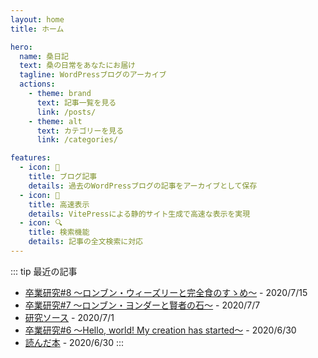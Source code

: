 ```yaml
---
layout: home
title: ホーム

hero:
  name: 桑日記
  text: 桑の日常をあなたにお届け
  tagline: WordPressブログのアーカイブ
  actions:
    - theme: brand
      text: 記事一覧を見る
      link: /posts/
    - theme: alt
      text: カテゴリーを見る
      link: /categories/

features:
  - icon: 📝
    title: ブログ記事
    details: 過去のWordPressブログの記事をアーカイブとして保存
  - icon: 🚀
    title: 高速表示
    details: VitePressによる静的サイト生成で高速な表示を実現
  - icon: 🔍
    title: 検索機能
    details: 記事の全文検索に対応
---
```


::: tip 最近の記事
- [卒業研究#8 〜ロンブン・ウィーズリーと完全食のすゝめ〜](/posts/sotsuken-8/) - 2020/7/15
- [卒業研究#7 〜ロンブン・ヨンダーと賢者の石〜](/posts/sotsuken-7/) - 2020/7/7
- [研究ソース](/posts/sotsuken-source/) - 2020/7/1
- [卒業研究#6 〜Hello, world! My creation has started〜](/posts/sotsuken-6/) - 2020/6/30
- [読んだ本](/posts/books-i-read/) - 2020/6/30
:::